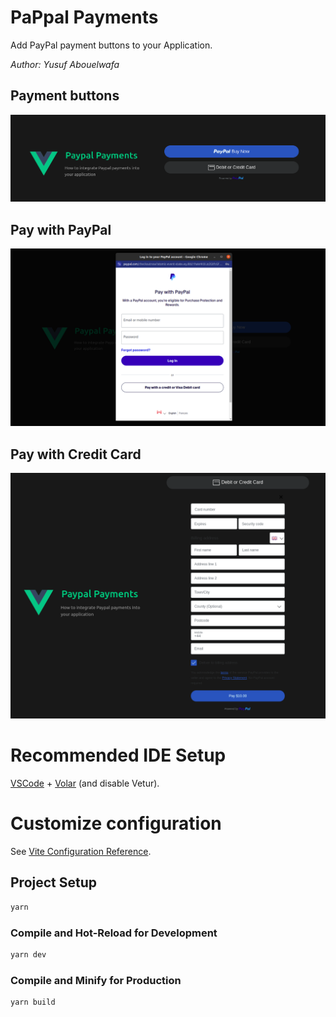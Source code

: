 # PaPpal Payments

Add PayPal payment buttons to your Application.

*Author: Yusuf Abouelwafa*

## Payment buttons
![alt text](image.png)

## Pay with PayPal
![alt text](image-1.png)

## Pay with Credit Card
![alt text](image-2.png)

# Recommended IDE Setup

[VSCode](https://code.visualstudio.com/) + [Volar](https://marketplace.visualstudio.com/items?itemName=Vue.volar) (and disable Vetur).

# Customize configuration

See [Vite Configuration Reference](https://vite.dev/config/).

## Project Setup

```sh
yarn
```

### Compile and Hot-Reload for Development

```sh
yarn dev
```

### Compile and Minify for Production

```sh
yarn build
```
